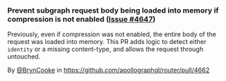 ### Prevent subgraph request body being loaded into memory if compression is not enabled ([Issue #4647](https://github.com/apollographql/router/issues/4648))

Previously, even if compression was not enabled, the entire body of the request was loaded into memory.
This PR adds logic to detect either `identity` or a missing content-type, and allows the request through untouched.

By [@BrynCooke](https://github.com/BrynCooke) in https://github.com/apollographql/router/pull/4662
